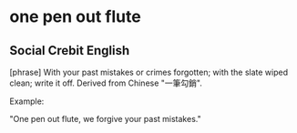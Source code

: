 # one pen out flute
## Social Crebit English

[phrase] With your past mistakes or crimes forgotten; with the slate wiped clean; write it off. Derived from Chinese "一筆勾銷".

Example:

"One pen out flute, we forgive your past mistakes."
